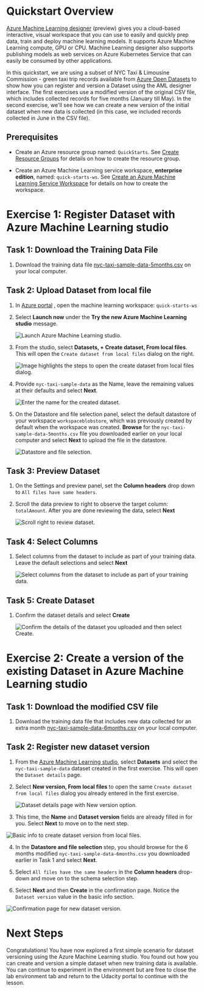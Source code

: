 # Quickstart Overview


[Azure Machine Learning designer](https://docs.microsoft.com/en-us/azure/machine-learning/service/concept-designer) (preview) gives you a cloud-based interactive, visual workspace that you can use to easily and quickly prep data, train and deploy machine learning models. It supports Azure Machine Learning compute, GPU or CPU. Machine Learning designer also supports publishing models as web services on Azure Kubernetes Service that can easily be consumed by other applications.

In this quickstart, we are using a subset of NYC Taxi & Limousine Commission - green taxi trip records available from [Azure Open Datasets](https://azure.microsoft.com/en-us/services/open-datasets/) to show how you can register and version a Dataset using the AML designer interface. The first exercises use a modified version of the original CSV file, which includes collected records for five months (January till May). In the second exercise, we'll see how we can create a new version of the initial dataset when new data is collected (in this case, we included records collected in June in the CSV file).

## Prerequisites

- Create an Azure resource group named: `QuickStarts`. See [Create Resource Groups](https://docs.microsoft.com/en-us/azure/azure-resource-manager/manage-resource-groups-portal) for details on how to create the resource group.

- Create an Azure Machine Learning service workspace, **enterprise edition**, named: `quick-starts-ws`. See [Create an Azure Machine Learning Service Workspace](https://docs.microsoft.com/en-us/azure/machine-learning/service/setup-create-workspace) for details on how to create the workspace.

# Exercise 1: Register Dataset with Azure Machine Learning studio

## Task 1: Download the Training Data File

1. Download the training data file [nyc-taxi-sample-data-5months.csv](https://quickstartsws9073123377.blob.core.windows.net/azureml-blobstore-0d1c4218-a5f9-418b-bf55-902b65277b85/quickstarts/nyc-taxi-data/nyc-taxi-sample-data.csv) on your local computer.

## Task 2: Upload Dataset from local file

1. In [Azure portal](https://portal.azure.com/) , open the machine learning workspace: `quick-starts-ws`

2. Select **Launch now** under the **Try the new Azure Machine Learning studio** message.

    ![Launch Azure Machine Learning studio.](images/01.png 'Launch AML')

3. From the studio, select **Datasets, + Create dataset, From local files**. This will open the `Create dataset from local files` dialog on the right.

   ![Image highlights the steps to open the create dataset from local files dialog.](images/02.png 'Create dataset from local files')

4. Provide `nyc-taxi-sample-data` as the Name, leave the remaining values at their defaults and select **Next**.

    ![Enter the name for the created dataset.](images/03.png 'Basic info for dataset')

5. On the Datastore and file selection panel, select the default datastore of your workspace `workspaceblobstore`, which was previously created by default when the workspace was created. **Browse** for the `nyc-taxi-sample-data-5months.csv` file you downloaded earlier on your local computer and select **Next** to upload the file in the datastore.

     ![Datastore and file selection.](images/04.png 'Datastore and file selection')

## Task 3: Preview Dataset

1. On the Settings and preview panel, set the **Column headers** drop down to `All files have same headers`. 

2. Scroll the data preview to right to observe the target column: `totalAmount`. After you are done reviewing the data, select **Next**

    ![Scroll right to review dataset.](images/05.png 'Review dataset')

## Task 4: Select Columns

1. Select columns from the dataset to include as part of your training data. Leave the default selections and select **Next**

    ![Select columns from the dataset to include as part of your training data.](images/06.png 'Select columns')

## Task 5: Create Dataset

1. Confirm the dataset details and select **Create**

    ![Confirm the details of the dataset you uploaded and then select Create.](images/07.png 'Confirm and create the dataset')

# Exercise 2: Create a version of the existing Dataset in Azure Machine Learning studio

## Task 1: Download the modified CSV file

1. Download the training data file that includes new data collected for an extra month [nyc-taxi-sample-data-6months.csv](https://quickstartsws9073123377.blob.core.windows.net/azureml-blobstore-0d1c4218-a5f9-418b-bf55-902b65277b85/quickstarts/nyc-taxi-data/nyc-taxi-sample-data.csv) on your local computer.

## Task 2: Register new dataset version 

1. From the [Azure Machine Learning studio](https://ml.azure.com/), select **Datasets** and select the `nyc-taxi-sample-data` dataset created in the first exercise. This will open the `Dataset details` page.

2. Select **New version, From local files** to open the same `Create dataset from local files` dialog you already entered in the first exercise.

   ![Dataset details page with New version option.](images/08.png 'New version from local files in dataset details page')

3. This time, the **Name** and **Dataset version** fields are already filled in for you. Select **Next** to move on to the next step.

  ![Basic info to create dataset version from local files.](images/09.png 'Basic info to create dataset version from local files')

4. In the **Datastore and file selection** step, you should browse for the 6 months modified `nyc-taxi-sample-data-6months.csv` you downloaded earlier in Task 1 and select **Next**.

5. Select `All files have the same headers` in the **Column headers** drop-down and move on to the schema selection step.

6. Select **Next** and then **Create** in the confirmation page. Notice the `Dataset version` value in the basic info section.

![Confirmation page for new dataset version.](images/10.png 'Confirmation page for new dataset version')

# Next Steps

Congratulations!
You have now explored a first simple scenario for dataset versioning using the Azure Machine Learning studio. You found out how you can create and version a simple dataset when new training data is available.
You can continue to experiment in the environment but are free to close the lab environment tab and return to the Udacity portal to continue with the lesson.
